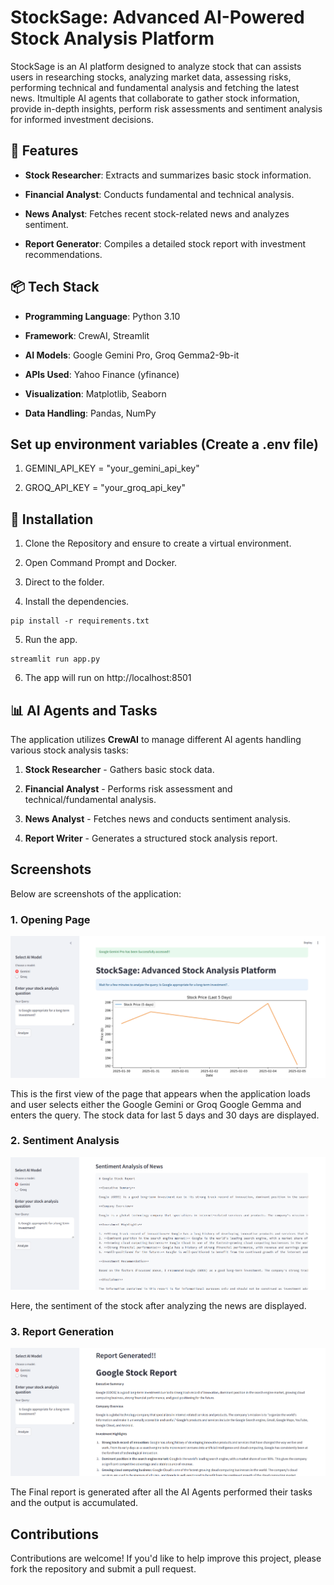 # StockSage: Advanced AI-Powered Stock Analysis Platform

StockSage is an AI platform designed to analyze stock that can assists users in researching stocks, analyzing market data, assessing risks, performing technical and fundamental analysis and fetching the latest news. Itmultiple AI agents that collaborate to gather stock information, provide in-depth insights, perform risk assessments and sentiment analysis for informed investment decisions.


## 🚀 Features

- **Stock Researcher**: Extracts and summarizes basic stock information.

- **Financial Analyst**: Conducts fundamental and technical analysis.

- **News Analyst**: Fetches recent stock-related news and analyzes sentiment.

- **Report Generator**: Compiles a detailed stock report with investment recommendations.


## 📦 Tech Stack
- **Programming Language**: Python 3.10

- **Framework**: CrewAI, Streamlit

- **AI Models**: Google Gemini Pro, Groq Gemma2-9b-it

- **APIs Used**: Yahoo Finance (yfinance)

- **Visualization**: Matplotlib, Seaborn

- **Data Handling**: Pandas, NumPy



## Set up environment variables (Create a .env file)
1. GEMINI_API_KEY = "your_gemini_api_key" 

2. GROQ_API_KEY = "your_groq_api_key" 



## 🔧 Installation

1. Clone the Repository and ensure to create a virtual environment.

2. Open Command Prompt and Docker.

3. Direct to the folder.

4. Install the dependencies.

```
pip install -r requirements.txt
```

5. Run the app.

```
streamlit run app.py
```

6. The app will run on  http://localhost:8501



## 📊 AI Agents and Tasks

The application utilizes **CrewAI** to manage different AI agents handling various stock analysis tasks:

1. **Stock Researcher** - Gathers basic stock data.

2. **Financial Analyst** - Performs risk assessment and technical/fundamental analysis.

3. **News Analyst** - Fetches news and conducts sentiment analysis.

4. **Report Writer** - Generates a structured stock analysis report.


## Screenshots

Below are screenshots of the application:

### 1. Opening Page

![Opening ](Screenshots/Opening.png)

This is the first view of the page that appears when the application loads and user selects either the Google Gemini or Groq Google Gemma and enters the query. The stock data for last 5 days and 30 days are displayed.

### 2. Sentiment Analysis

![Sentiment](Screenshots/Sentiment.png)

Here, the sentiment of the stock after analyzing the news are displayed.

### 3. Report Generation

![Report](Screenshots/Report.png)

The Final report is generated after all the AI Agents performed their tasks and the output is accumulated.



## Contributions 

Contributions are welcome! If you'd like to help improve this project, please fork the repository and submit a pull request.
